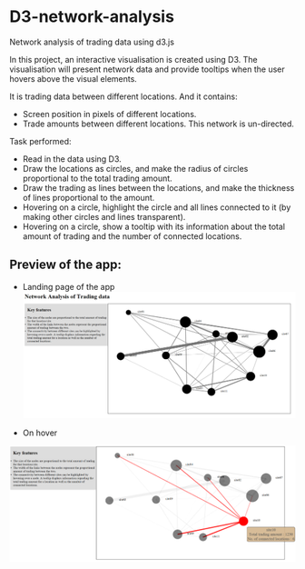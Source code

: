 # D3-network-analysis
Network analysis of trading data using d3.js

In this project, an interactive visualisation is created using D3. The visualisation will present network data and provide tooltips when the user hovers above the visual elements.

It is trading data between different locations. And it contains:

* Screen position in pixels of different locations.
* Trade amounts between different locations. This network is un-directed.

Task performed: 
* Read in the data using D3.
* Draw the locations as circles, and make the radius of circles proportional to the total trading amount.
* Draw the trading as lines between the locations, and make the thickness of lines proportional to the amount.
* Hovering on a circle, highlight the circle and all lines connected to it (by making other circles and lines transparent).
* Hovering on a circle, show a tooltip with its information about the total amount of trading and the number of connected locations.



## Preview of the app:

* Landing page of the app
![](images/landing_page.PNG)









* On hover

![](images/on_hover.PNG)
